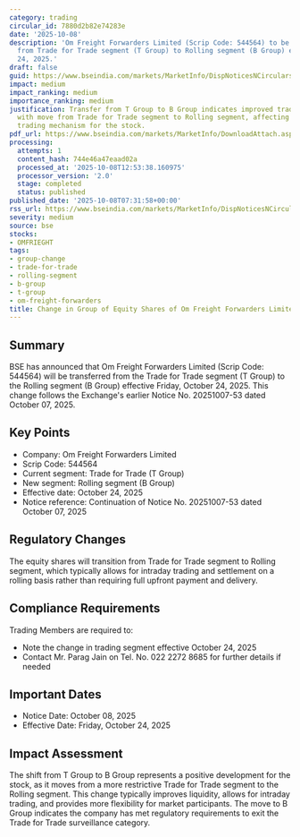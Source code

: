 ```yaml
---
category: trading
circular_id: 7880d2b82e74283e
date: '2025-10-08'
description: 'Om Freight Forwarders Limited (Scrip Code: 544564) to be transferred
  from Trade for Trade segment (T Group) to Rolling segment (B Group) effective October
  24, 2025.'
draft: false
guid: https://www.bseindia.com/markets/MarketInfo/DispNoticesNCirculars.aspx?Noticeid={0FB00779-3388-417A-96C5-37D2809BCD97}&noticeno=20251008-9&dt=10/08/2025&icount=9&totcount=35&flag=0
impact: medium
impact_ranking: medium
importance_ranking: medium
justification: Transfer from T Group to B Group indicates improved trading status
  with move from Trade for Trade segment to Rolling segment, affecting liquidity and
  trading mechanism for the stock.
pdf_url: https://www.bseindia.com/markets/MarketInfo/DownloadAttach.aspx?id=20251008-9&attachedId=
processing:
  attempts: 1
  content_hash: 744e46a47eaad02a
  processed_at: '2025-10-08T12:53:38.160975'
  processor_version: '2.0'
  stage: completed
  status: published
published_date: '2025-10-08T07:31:58+00:00'
rss_url: https://www.bseindia.com/markets/MarketInfo/DispNoticesNCirculars.aspx?Noticeid={0FB00779-3388-417A-96C5-37D2809BCD97}&noticeno=20251008-9&dt=10/08/2025&icount=9&totcount=35&flag=0
severity: medium
source: bse
stocks:
- OMFRIEGHT
tags:
- group-change
- trade-for-trade
- rolling-segment
- b-group
- t-group
- om-freight-forwarders
title: Change in Group of Equity Shares of Om Freight Forwarders Limited
---
```


## Summary

BSE has announced that Om Freight Forwarders Limited (Scrip Code: 544564) will be transferred from the Trade for Trade segment (T Group) to the Rolling segment (B Group) effective Friday, October 24, 2025. This change follows the Exchange's earlier Notice No. 20251007-53 dated October 07, 2025.

## Key Points

- Company: Om Freight Forwarders Limited
- Scrip Code: 544564
- Current segment: Trade for Trade (T Group)
- New segment: Rolling segment (B Group)
- Effective date: October 24, 2025
- Notice reference: Continuation of Notice No. 20251007-53 dated October 07, 2025

## Regulatory Changes

The equity shares will transition from Trade for Trade segment to Rolling segment, which typically allows for intraday trading and settlement on a rolling basis rather than requiring full upfront payment and delivery.

## Compliance Requirements

Trading Members are required to:
- Note the change in trading segment effective October 24, 2025
- Contact Mr. Parag Jain on Tel. No. 022 2272 8685 for further details if needed

## Important Dates

- Notice Date: October 08, 2025
- Effective Date: Friday, October 24, 2025

## Impact Assessment

The shift from T Group to B Group represents a positive development for the stock, as it moves from a more restrictive Trade for Trade segment to the Rolling segment. This change typically improves liquidity, allows for intraday trading, and provides more flexibility for market participants. The move to B Group indicates the company has met regulatory requirements to exit the Trade for Trade surveillance category.